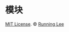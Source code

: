 # 模块













[MIT License](https://opensource.org/licenses/mit-license.html). ©  [Running Lee](mailto:lihui870920@gmail.com)